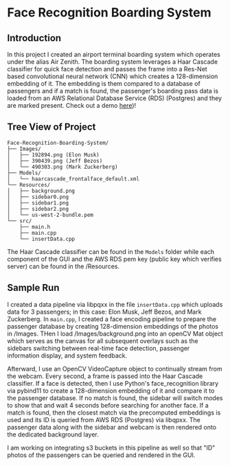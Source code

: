 # Face Recognition Boarding System

## Introduction
In this project I created an airport terminal boarding system which operates under the alias Air Zenith. The boarding system leverages a Haar Cascade classifier for quick face detection and passes the frame into a Res-Net based convolutional neural network (CNN) which creates a 128-dimension embedding of it. The embedding is them compared to a database of passengers and if a match is found, the passenger's boarding pass data is loaded from an AWS Relational Database Service (RDS) (Postgres) and they are marked present. Check out a demo [here](https://www.youtube.com/watch?v=6IHd2AIZVbw))!

## Tree View of Project

```text
Face-Recognition-Boarding-System/ 
├── Images/ 
│   ├── 192894.png (Elon Musk) 
│   ├── 390439.png (Jeff Bezos)
│   └── 490303.png (Mark Zuckerberg)
├── Models/
│   └── haarcascade_frontalface_default.xml
└── Resources/
│   ├── background.png
│   ├── sidebar0.png
│   ├── sidebar1.png
│   ├── sidebar2.png
│   └── us-west-2-bundle.pem
└── src/
    ├── main.h
    ├── main.cpp
    └── insertData.cpp
```

The Haar Cascade classifier can be found in the `Models` folder while each component of the GUI and the AWS RDS pem key (public key which verifies server) can be found in the /Resources. 

## Sample Run
I created a data pipeline via libpqxx in the file `insertData.cpp` which uploads data for 3 passengers; in this case: Elon Musk, Jeff Bezos, and Mark Zuckerberg. In `main.cpp`, I created a face encoding pipeline to prepare the passenger database by creating 128-dimension embeddings of the photos in /Images. THen I load /Images/background.png into an openCV Mat object which serves as the canvas for all subsequent overlays such as the sidebars switching between real-time face detection, passenger information display, and system feedback.

Afterward, I use an OpenCV VideoCapture object to continually stream from the webcam. Every second, a frame is passed into the Haar Cascade classifier. If a face is detected, then I use Python's face_recognition library via pybind11 to create a 128-dimension embedding of it and compare it to the passenger database. If no match is found, the sidebar will switch modes to show that and wait 4 seconds before searching for another face. If a match is found, then the closest match via the precomputed embeddings is used and its ID is queried from AWS RDS (Postgres) via libqpxx. The passenger data along with the sidebar and webcam is then rendered onto the dedicated background layer.

I am working on integrating s3 buckets in this pipeline as well so that "ID" photos of the passengers can be queried and rendered in the GUI.






